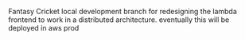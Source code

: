 Fantasy Cricket
local development branch for redesigning the lambda frontend 
to work in a distributed architecture. 
eventually this will be deployed in aws prod 